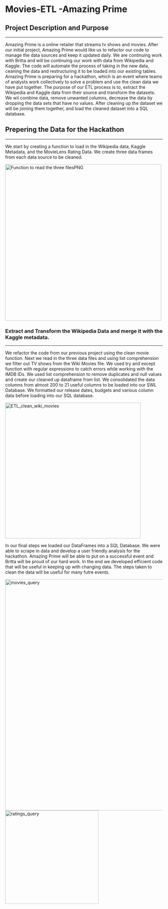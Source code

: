 # Movies-ETL -Amazing Prime



## Project Description and Purpose
_______________________________________

Amazing Prime is a online retailer that streams tv shows and movies. After our initial project, Amazing Prime would like us to refactor our code to manage the data sources and keep it updated daily. We are continuing work with Britta and will be continuing our work with data from Wikipedia and Kaggle. The code will automate the process of taking in the new data, ceaning the data and restructuring it to be loaded into our existing tables. Amazing Prime is preparing for a hackathon, which is an event where teams of analysts work collectively to solve a problem and use the clean data we have put together. The purpose of our ETL process is to, extract the Wikipedia and Kaggle data from their source and transform the datasets. We wil combine data, remove unwanted columns, decrease the data by dropping the data sets that have no values. After cleaning up the dataset we will be joining them together, and load the cleaned dataset into a SQL database.


## Prepering the Data for the Hackathon
____________________________________________________________
We start by creating a function to load in the Wikipedia data, Kaggle Metadata, and the MovieLens Rating Data. We create three data frames from each data source to be cleaned.


<img width="499" alt="Function to read the three filesPNG" src="https://user-images.githubusercontent.com/88467263/138615486-46dc4e12-d958-4850-b9b4-269bb4a8cd54.PNG">



### Extract and Transform the Wikipedia Data and merge it with the Kaggle metadata.
____________________________________________________________________

We refactor the code from our previous project using the clean movie function. Next we read in the three data files and using list comprehension we filter out TV shows from the Wiki Movies file. We used try and except function with regular expressions to catch errors while working with the IMDB IDs. We used list comprehension to remove duplicates and null values and create our cleaned up dataframe from list. We consolidated the data columns from almost 200 to 21 useful columns to be loaded into our SWL Database. We formatted our release dates, budgets and various column data before loading into our SQL database.

<img width="433" alt="ETL_clean_wiki_movies" src="https://user-images.githubusercontent.com/88467263/138615492-cab7e44e-e6da-4608-b7f9-a53ecce81b92.PNG">



In our final steps we loaded our DataFrames into a SQL Database. We were able to scrape in data and develop a user friendly analysis for the hackathon. Amazing Prime will be able to put on a successful event and Britta will be proud of our hard work. In the end we developed efficient code that will be useful in keeping up with changing data. The steps taken to clean the data will be useful for many futre events.

<img width="737" alt="movies_query" src="https://user-images.githubusercontent.com/88467263/138615500-188532ff-7a74-48b6-af9e-336b7967c981.PNG">

<img width="298" alt="ratings_query" src="https://user-images.githubusercontent.com/88467263/138615503-dc5ebf31-13e5-4cac-a7fa-aaa2b4dc6ef4.PNG">
